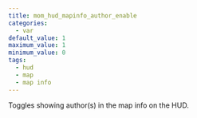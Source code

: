 ```yaml
---
title: mom_hud_mapinfo_author_enable
categories:
  - var
default_value: 1
maximum_value: 1
minimum_value: 0
tags:
  - hud
  - map
  - map info
---
```


Toggles showing author(s) in the map info on the HUD.
